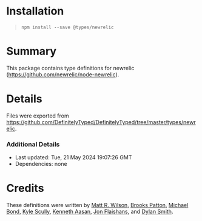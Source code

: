 # Installation
> `npm install --save @types/newrelic`

# Summary
This package contains type definitions for newrelic (https://github.com/newrelic/node-newrelic).

# Details
Files were exported from https://github.com/DefinitelyTyped/DefinitelyTyped/tree/master/types/newrelic.

### Additional Details
 * Last updated: Tue, 21 May 2024 19:07:26 GMT
 * Dependencies: none

# Credits
These definitions were written by [Matt R. Wilson](https://github.com/mastermatt), [Brooks Patton](https://github.com/brookspatton), [Michael Bond](https://github.com/MichaelRBond), [Kyle Scully](https://github.com/zieka), [Kenneth Aasan](https://github.com/kennethaasan), [Jon Flaishans](https://github.com/funkswing), and [Dylan Smith](https://github.com/dylansmith).
